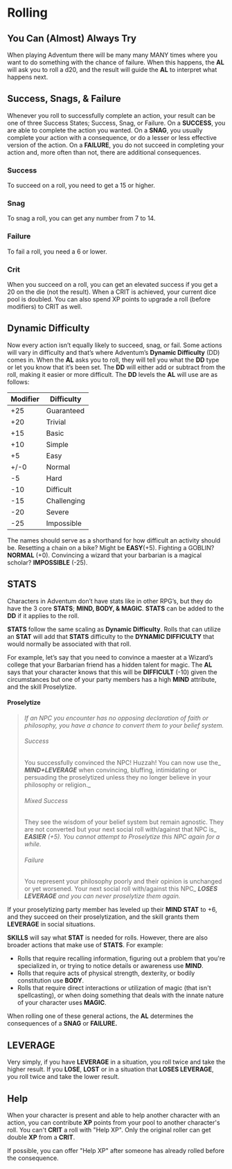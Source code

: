 # Rolling

## You Can (Almost) Always Try

When playing Adventum there will be many many MANY times where you want to do something with the chance of failure. When this happens, the **AL** will ask you to roll a d20, and the result will guide the **AL** to interpret what happens next.

## Success, Snags, & Failure

Whenever you roll to successfully complete an action, your result can be one of three Success States; Success, Snag, or Failure. On a **SUCCESS**, you are able to complete the action you wanted. On a **SNAG**, you usually complete your action with a consequence, or do a lesser or less effective version of the action. On a **FAILURE**, you do not succeed in completing your action and, more often than not, there are additional consequences.

### Success

To succeed on a roll, you need to get a 15 or higher.

### Snag

To snag a roll, you can get any number from 7 to 14.

### Failure

To fail a roll, you need a 6 or lower.

### Crit

When you succeed on a roll, you can get an elevated success if you get a 20 on the die (not the result). When a CRIT is achieved, your current dice pool is doubled. You can also spend XP points to upgrade a roll (before modifiers) to CRIT as well.

## Dynamic Difficulty

Now every action isn’t equally likely to succeed, snag, or fail. Some actions will vary in difficulty and that’s where Adventum’s **Dynamic Difficulty** (DD) comes in. When the **AL** asks you to roll, they will tell you what the **DD** type or let you know that it’s been set. The **DD** will either add or subtract from the roll, making it easier or more difficult. The **DD** levels the **AL** will use are as follows:

|Modifier|Difficulty|
|---|---|
|+25|Guaranteed|
|+20|Trivial|
|+15|Basic|
|+10|Simple|
|+5|Easy|
|+/-0|Normal|
|-5|Hard|
|-10|Difficult|
|-15|Challenging|
|-20|Severe|
|-25|Impossible|

The names should serve as a shorthand for how difficult an activity should be. Resetting a chain on a bike? Might be **EASY**(+5). Fighting a GOBLIN? **NORMAL** (+0). Convincing a wizard that your barbarian is a magical scholar? **IMPOSSIBLE** (-25).

## STATS

Characters in Adventum don’t have stats like in other RPG’s, but they do have the 3 core **STATS**; **MIND, BODY, & MAGIC**. **STATS** can be added to the **DD** if it applies to the roll.

**STATS** follow the same scaling as **Dynamic Difficulty**. Rolls that can utilize an **STAT** will add that **STATS** difficulty to the **DYNAMIC DIFFICULTY** that would normally be associated with that roll.

For example, let’s say that you need to convince a maester at a Wizard’s college that your Barbarian friend has a hidden talent for magic. The **AL** says that your character knows that this will be **DIFFICULT** (-10) given the circumstances but one of your party members has a high **MIND** attribute, and the skill Proselytize.

#### Proselytize
>
> _If an NPC you encounter has no opposing declaration of faith or philosophy, you have a chance to convert them to your belief system._
>
> ###### Success  
>
> You successfully convinced the NPC! Huzzah! You can now use the_ **_MIND+LEVERAGE_** when convincing, bluffing, intimidating or persuading the proselytized unless they no longer believe in your philosophy or religion._
>
> ###### Mixed Success  
>
> They see the wisdom of your belief system but remain agnostic. They are not converted but your next social roll with/against that NPC is_ **_EASIER_** _(+5). You cannot attempt to Proselytize this NPC again for a while._
>
> ###### Failure  
>
> You represent your philosophy poorly and their opinion is unchanged or yet worsened. Your next social roll with/against this NPC_ **_LOSES LEVERAGE_** _and you can never proselytize them again._

If your proselytizing party member has leveled up their **MIND STAT** to +6, and they succeed on their proselytization, and the skill grants them **LEVERAGE** in social situations.

**SKILLS** will say what **STAT** is needed for rolls. However, there are also broader actions that make use of **STATS**. For example:
- Rolls that require recalling information, figuring out a problem that you're specialized in, or trying to notice details or awareness use **MIND**.
- Rolls that require acts of physical strength, dexterity, or bodily constitution use **BODY**.
- Rolls that require direct interactions or utilization of magic (that isn't spellcasting), or when doing something that deals with the innate nature of your character uses **MAGIC**.

When rolling one of these general actions, the **AL** determines the consequences of a **SNAG** or **FAILURE.**

## **LEVERAGE**

Very simply, if you have **LEVERAGE** in a situation, you roll twice and take the higher result. If you **LOSE**, **LOST** or in a situation that **LOSES LEVERAGE**, you roll twice and take the lower result.

## Help

When your character is present and able to help another character with an action, you can contribute **XP** points from your pool to another character's roll. You can't **CRIT** a roll with "Help XP". Only the original roller can get double **XP** from a **CRIT**.

If possible, you can offer "Help XP" after someone has already rolled before the consequence.